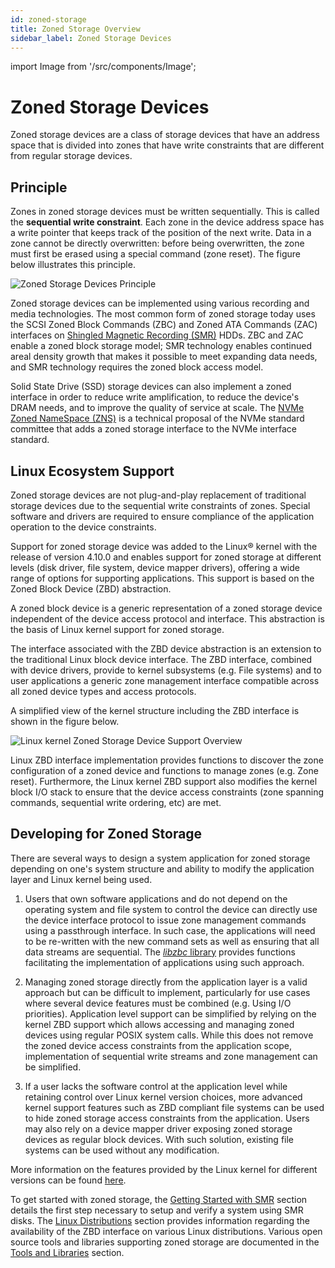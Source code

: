 ```yaml
---
id: zoned-storage
title: Zoned Storage Overview
sidebar_label: Zoned Storage Devices
---
```


import Image from '/src/components/Image';

# Zoned Storage Devices

Zoned storage devices are a class of storage devices that have an address space
that is divided into zones that have write constraints that are different from
regular storage devices.

## Principle

Zones in zoned storage devices must be written sequentially. This is called the
**sequential write constraint**. Each zone in the device address space has a
write pointer that keeps track of the position of the next write. Data in a
zone cannot be directly overwritten: before being overwritten, the zone must
first be erased using a special command (zone reset). The figure below
illustrates this principle.

<Image src="intro-zoned-storage.png"
title="Zoned Storage Devices Principle"/>

Zoned storage devices can be implemented using various recording and media
technologies. The most common form of zoned storage today uses the SCSI Zoned
Block Commands (ZBC) and Zoned ATA Commands (ZAC) interfaces on [Shingled
Magnetic Recording (SMR)](./smr) HDDs. ZBC and ZAC enable a zoned block storage
model; SMR technology enables continued areal density growth that makes it
possible to meet expanding data needs, and SMR technology requires the zoned
block access model.

Solid State Drive (SSD) storage devices can also implement a zoned interface in
order to reduce write amplification, to reduce the device's DRAM needs,  and to
improve the quality of service at scale. The [NVMe Zoned NameSpace
(ZNS)](./zns) is a technical proposal of the NVMe standard committee that adds
a zoned storage interface to the NVMe interface standard.

## Linux Ecosystem Support

Zoned storage devices are not plug-and-play replacement of traditional storage
devices due to the sequential write constraints of zones. Special software and
drivers are required to ensure compliance of the application operation to the
device constraints.

Support for zoned storage device was added to the Linux&reg; kernel with the
release of version 4.10.0 and enables support for zoned storage at different
levels (disk driver, file system, device mapper drivers), offering a wide range
of options for supporting applications. This support is based on the
Zoned Block Device (ZBD) abstraction.

A zoned block device is a generic representation of a zoned storage device
independent of the device access protocol and interface. This abstraction is
the basis of Linux kernel support for zoned storage.

The interface associated with the ZBD device abstraction is an extension to the
traditional Linux block device interface. The ZBD interface, combined with
device drivers, provide to kernel subsystems (e.g. File systems) and to user
applications a generic zone management interface compatible across all zoned
device types and access protocols.

A simplified view of the kernel structure including the ZBD interface is shown
in the figure below.

<Image src="intro-linux-zbd.png"
title="Linux kernel Zoned Storage Device Support Overview"/>

Linux ZBD interface implementation provides functions to discover the zone
configuration of a zoned device and functions to manage zones (e.g. Zone reset).
Furthermore, the Linux kernel ZBD support also modifies the kernel block I/O
stack to ensure that the device access constraints (zone spanning commands,
sequential write ordering, etc) are met.

## Developing for Zoned Storage

There are several ways to design a system application for zoned storage
depending on one's system structure and ability to modify the application layer
and Linux kernel being used.

1. Users that own software applications and do not depend on the operating
   system and file system to control the device can directly use the device
   interface protocol to issue zone management commands using a passthrough
   interface. In such case, the applications will need to be re-written with
   the new command sets as well as ensuring that all data streams are
   sequential. The [*libzbc* library](../tools/libzbc) provides functions
   facilitating the implementation of applications using such approach.

2. Managing zoned storage directly from the application layer is a valid
   approach but can be difficult to implement, particularly for use cases where
   several device features must be combined (e.g. Using I/O priorities).
   Application level support can be simplified by relying on the
   kernel ZBD support which allows accessing and managing zoned devices using
   regular POSIX system calls. While this does not remove the zoned device
   access constraints from the application scope, implementation of sequential
   write streams and zone management can be simplified.

3. If a user lacks the software control at the application level while retaining
   control over Linux kernel version choices, more advanced kernel support
   features such as ZBD compliant file systems can be used to hide zoned storage
   access constraints from the application. Users may also rely on
   a device mapper driver exposing zoned storage devices as regular block
   devices. With such solution, existing file systems can be used without any
   modification.

More information on the features provided by the Linux kernel for different
versions can be found [here](../linux/overview).

To get started with zoned storage, the
[Getting Started with SMR](../getting-started/prerequisites) section details
the first step necessary to setup and verify a system using SMR disks. The
[Linux Distributions](../distributions/linux) section provides information
regarding the availability of the ZBD interface on various Linux distributions.
Various open source tools and libraries supporting zoned storage are documented
in the [Tools and Libraries](../tools) section.

